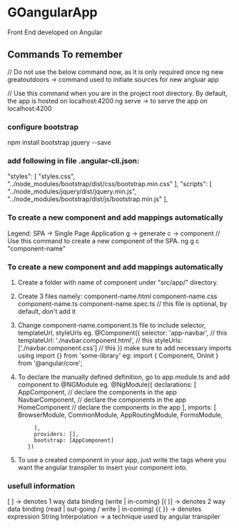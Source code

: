 # GOangularApp
 Front End developed on Angular

##  Commands To remember
 // Do not use the below command now, as it is only required once
 ng new greatoutdoors   ->  command used to initiate sources for new angluar app
 
 // Use this command when you are in the project root directory. By default, the app is hosted on localhost:4200
 ng serve               ->  to serve the app on localhost:4200

### configure bootstrap
 npm install bootstrap jquery --save

### add following in file .angular-cli.json:
 "styles": [
     "styles.css",
     "../node_modules/bootstrap/dist/css/bootstrap.min.css"
   ],
   "scripts": [
     "../node_modules/jquery/dist/jquery.min.js",
     "../node_modules/bootstrap/dist/js/bootstrap.min.js"
   ],

### To create a new component and add mappings automatically
Legend:
  SPA ->  Single Page Application
  g   ->  generate
  c   ->  component
 // Use this command to create a new component of the SPA. 
 ng g c "component-name"

### To create a new component and add mappings automatically
1) Create a folder with name of component under "src/app/" directory.
2) Create 3 files namely:
  component-name.html
  component-name.css
  component-name.ts
  component-name.spec.ts  // this file is optional, by default, don't add it
3) Change component-name.component.ts file to include selector, templateUrl, styleUrls
  eg. 
            @Component({
            selector: 'app-navbar',                   // this
            templateUrl: './navbar.component.html',   // this
            styleUrls: ['./navbar.component.css']     // this
          })
  make sure to add necessary imports using import {} from 'some-library'
    eg: import { Component, OnInit } from '@angular/core';

4) To declare the manually defined definition, go to app.module.ts and add component to @NGModule
  eg.
            @NgModule({
            declarations: [
              AppComponent,       // declare the components in the app
              NavbarComponent,    // declare the components in the app
              HomeComponent       // declare the components in the app
            ],
            imports: [
              BrowserModule,
              CommonModule,
              AppRoutingModule,
              FormsModule,
              
            ],
            providers: [],
            bootstrap: [AppComponent]
          })

 5) To use a created component in your app, just write the tags <app-component-name></app-component-name>
    where you want the angular transpiler to insert your component into.

### usefull information
[   ]   ->  denotes 1 way data binding (write | in-coming)
[( )]   ->  denotes 2 way data binding (read | out-going / write | in-coming)
{{ }}   ->  denotes expression
String Interpolation  ->  a technique used by angular transpiler

